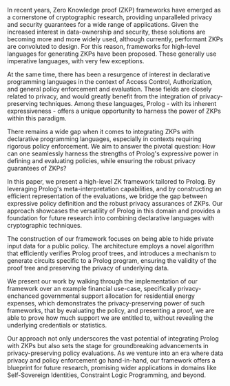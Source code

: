 In recent years, Zero Knowledge proof (ZKP) frameworks have emerged as a cornerstone of cryptographic research, providing unparalleled privacy and security guarantees for a wide range of applications.  Given the increased interest in data-ownership and security, these solutions are becoming more and more widely used, although currently, performant ZKPs are convoluted to design. For this reason, frameworks for high-level languages for generating ZKPs have been proposed. These generally use imperative languages, with very few exceptions. 

At the same time, there has been a resurgence of interest in declarative programming languages in the context of Access Control, Authorization, and general policy enforcement and evaluation. These fields are closely related to privacy, and would greatly benefit from the integration of privacy-preserving techniques. Among these languages, Prolog  - with its inherent expressiveness -  offers a unique opportunity to harness the power of ZKPs within this paradigm.  

There remains a wide gap when it comes to integrating ZKPs with declarative programming languages, especially in contexts requiring rigorous policy enforcement. We aim to answer the pivotal question: How can one seamlessly harness the strengths of Prolog's expressive power in defining and evaluating policies, while ensuring the robust privacy guarantees of ZKPs?

In this paper, we present a high-level ZK framework tailored to Prolog. By leveraging Prolog's meta-interpretation capabilities, and by constructing an efficient representation of the evaluations, we bridge the gap between expressive policy definition and the robust privacy assurances of ZKPs. Our approach showcases the versatility of Prolog in this domain and provides a foundation for future research into combining declarative languages with cryptographic techniques.

The construction of our framework focuses on being able to hide private input data for a public policy. The architecture employs a novel algorithm that efficiently verifies Prolog proof trees, and introduces a mechanism to generate circuits specific to a Prolog program, ensuring the validity of the proof tree and preserving the privacy of underlying data. 

We present our work by walking through the implementation of our framework over an example financial use-case, specifically privacy-enchanced governmental support allocation for residential energy expenses, which demonstrates the privacy-preserving power of such frameworks, that by evaluating the policy, and presenting a proof, we are able to prove how much support we are entitled to, without revealing the underlying credentials or statistics.

Our approach not only underscores the vast potential of integrating Prolog with ZKPs but also sets the stage for groundbreaking advancements in privacy-preserving policy evaluations. As we venture into an era where data privacy and policy enforcement go hand-in-hand, our framework offers a blueprint for future research, promising wider applications in domains like Self-Sovereign Identities, Constraint Logic Programming, and beyond.
